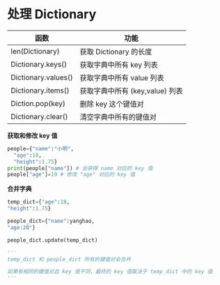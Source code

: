 # 处理 Dictionary

| 函数                | 功能                            |
| ------------------- | ------------------------------- |
| len(Dictionary)     | 获取 Dictionary 的长度          |
| Dictionary.keys()   | 获取字典中所有 key 列表         |
| Dictionary.values() | 获取字典中所有 value 列表       |
| Dictionary.items()  | 获取字典中所有 (key,value) 列表 |
| Diction.pop(key)    | 删除 key 这个键值对             |
| Dictionary.clear()  | 清空字典中所有的键值对          |

**获取和修改 key 值** 

```python
people={"name":"小明",
  "age":18,
  "height":1.75}
print(people["name"]) # 会获得 name 对应的 key 值
people["age"]=19 # 修改 "age" 对应的 key 值
```

**合并字典**

```python
temp_dict={"age":18,
"height":1.75}

people_dict={"name":yanghao,
"age:20"}

people_dict.update(temp_dict)

'''
temp_dict 和 people_dict 所有的键值对会合并

如果有相同的键值对且 key 值不同，最终的 key 值取决于 temp_dict 中的 key 值
'''
```
